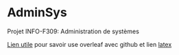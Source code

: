 # AdminSys
Projet INFO-F309: Administration de systèmes

[Lien utile](https://www.overleaf.com/help/230-how-do-i-push-a-new-project-to-overleaf-via-git#.WeT-VWi0OUl) pour savoir use overleaf avec github et lien [latex](https://www.overleaf.com/11636920fhhzbnhqydjz) 
